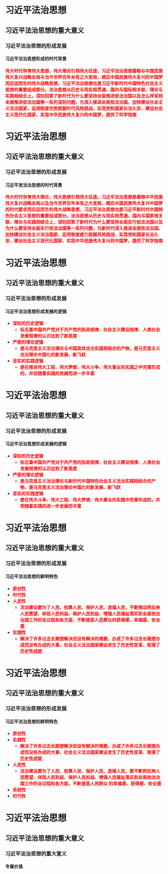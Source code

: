 # 习近平法治思想

## 习近平法治思想的重大意义

### 习近平法治思想的形成发展

#### 习近平法治思想形成的时代背景

<strong style="color: red;">伟大时代孕育伟大思想，伟大理论引领伟大征途，习近平法治思想着眼与中国民族伟大复兴战略全局与当今世界百年未有之大变局，顺应中国民族伟大复兴的中国梦而应运而生的伟大战略思想，习近平法治思想也是习近平新时代中国特色社会主义思想的重要组成部分。法治思想从历史与现实相贯通、国内与国际相关联、理论与实践相结合上，深刻回答了新时代为什么要坚持全面推进依法治国以及怎么样坚持全面推进依法治国等一系列深刻问题，为深入推进全面依法治国，加快建设社会主义法治国家，运用制度优势抵御时代风险挑战，实现党和国家长治久安，建设社会主义现代化国家，实现中华民族伟大复兴的中国梦，提供了科学指南</strong>

# 习近平法治思想

## 习近平法治思想的重大意义

### 习近平法治思想的形成发展

#### 习近平发法治思想的时代背景

<strong style="color: red;">伟大时代孕育伟大理论，伟大思想引领伟大征途。习近平法治思想是着眼中华民族伟大复兴战略全局以及当今世界百年未有之大变局，顺应中国民族伟大复兴中国梦的时代要求而应运而生的伟大战略思想，习近平法治思想也是习近平新时代中国特色社会主义思想的重要组成部分。法治思想从历史与现实相贯通、国内与国家相关联、理论与实践相结合上，深刻回答了新时代为什么要坚持全面实行依法治国以及为什么要坚持全面实行依法治国等一系列问题，为新时代深入推进全面依法治国、加快建设社会主义法治国家、运用制度威力抵御风险挑战、实现党和国家长治久安、建设社会主义现代化国家、实现中华民族伟大复兴的中国梦，提供了科学指南</strong>

# 习近平法治思想

## 习近平法治思想的重大意义

### 习近平法治思想的形成发展

#### 习近平法治思想形成发展的逻辑

- <strong style="color: red;">深刻的历史逻辑</strong>
  - <strong style="color: red;">标志着中国共产党对于共产党的执政规律、社会主义建设规律、人类社会发展规律的认识达到了新高度</strong>
- <strong style="color: red;">严密的理论逻辑</strong>
  - <strong style="color: red;">是马克思主义法治理论与中国具体法治实践相结合的产物，是马克思主义法治理论中国化的新发展、新飞跃</strong>
- <strong style="color: red;">坚实的实践逻辑</strong>
  - <strong style="color: red;">是在推进伟大工程、伟大梦想、伟大斗争、伟大事业的实践之中完善形成的，并会随着实践的发展而进一步丰富</strong>

# 习近平法治思想

## 习近平法治思想的重大意义

### 习近平法治思想的形成发展

#### 习近平法治思想形成发展的逻辑

- <strong style="color: red;">深刻的历史逻辑</strong>
  - <strong style="color: red;">标志着中国共产党对于共产党的执政规律、社会主义建设规律、人类社会发展规律的认识达到了新高度</strong>
- <strong style="color: red;">严密的理论逻辑</strong>
  - <strong style="color: red;">是马克思主义法治理论与新时代中国特色社会主义法治实践相结合的产物，是马克思主义法治理论中国化的新发展、新飞跃</strong>
- <strong style="color: red;">坚实的实践逻辑</strong>
  - <strong style="color: red;">是在伟大斗争、伟大工程、伟大梦想、伟大事业的实践中完善形成的，并将随着实践的进一步发展而丰富</strong>

# 习近平法治思想

## 习近平法治思想的重大意义

### 习近平法治思想的形成发展

#### 习近平法治思想的鲜明特色

- <strong style="color: red;">原创性</strong>
- <strong style="color: red;">时代性</strong>
- <strong style="color: red;">人民性</strong>
  - <strong style="color: red;">法治建设要为了人民、依靠人民、保护人民、造福人民，不断推动把反映人民愿望、体现人民利益、保护人民权益、增强人民福祉落实到全面依法治国工作的全过程和各方面，不断提高人民群众的获得感、幸福感、安全感</strong>
- <strong style="color: red;">实践性</strong>
  - <strong style="color: red;">解决了许多过去长期想解决但没有解决的难题，办成了许多过去长期想办成而没有办成的大事，社会主义法治国家建设发生了历史性变革、取得了历史性成就</strong>

# 习近平法治思想

## 习近平法治思想的重大意义

### 习近平法治思想的形成发展

#### 习近平法治思想的鲜明特色

- <strong style="color: red;">原创性</strong>
- <strong style="color: red;">实践性</strong>
  - <strong style="color: red;">解决了许多过去长期想解决但没有解决的难题，办成了许多过去长期想办成而没有办成的大事，社会主义法治国家建设发生了历史性变革、取得了历史性成就</strong>
- <strong style="color: red;">人民性</strong>
  - <strong style="color: red;">法治建设要为了人民、依靠人民、保护人民、造福人民，要不断把反映人民愿望、体现人民利益、保护人民权益、增强人民福祉落实到全面依法治国工作的全过程和各方面，不断提高人民群众 的幸福感、获得感、安全感</strong>
- <strong style="color: red;">系统性</strong>
- <strong style="color: red;">时代性</strong>

# 习近平法治思想

## 习近平法治思想的重大意义

### 习近平法治思想的重大意义

#### 专属价值